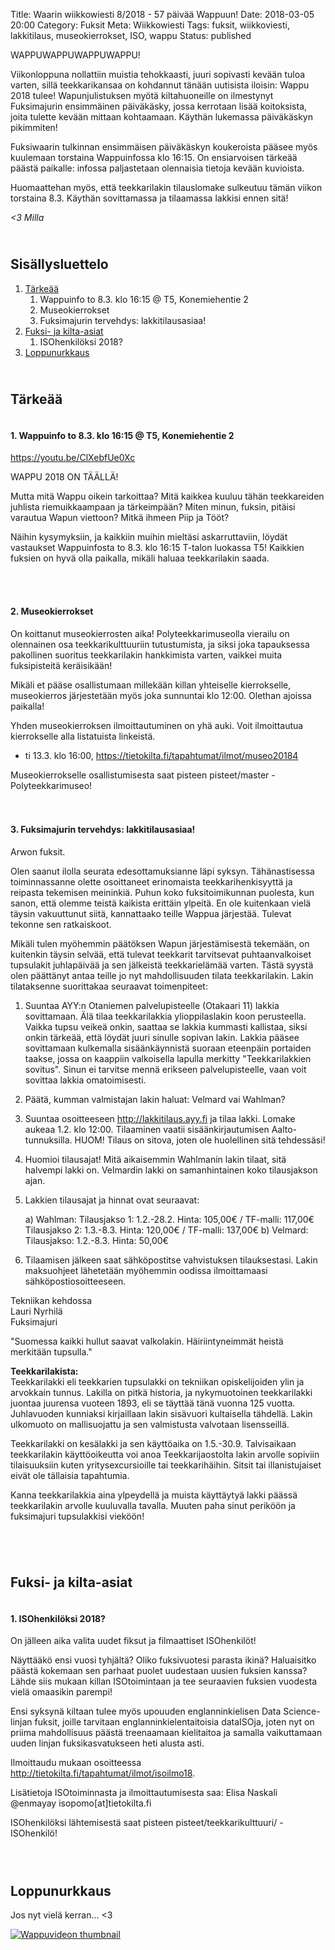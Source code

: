 Title: Waarin wiikkowiesti 8/2018 - 57 päivää Wappuun!
Date: 2018-03-05 20:00
Category: Fuksit
Meta: Wiikkowiesti
Tags: fuksit, wiikkoviesti, lakkitilaus, museokierrokset, ISO, wappu
Status: published

WAPPUWAPPUWAPPUWAPPU!

Viikonloppuna nollattiin muistia tehokkaasti, juuri sopivasti kevään tuloa varten, sillä teekkarikansaa on kohdannut tänään uutisista iloisin: Wappu 2018 tulee! Wapunjulistuksen myötä kiltahuoneille on ilmestynyt Fuksimajurin ensimmäinen päiväkäsky, jossa kerrotaan lisää koitoksista, joita tulette kevään mittaan kohtaamaan. Käythän lukemassa päiväkäskyn pikimmiten!

Fuksiwaarin tulkinnan ensimmäisen päiväkäskyn koukeroista pääsee myös kuulemaan torstaina Wappuinfossa klo 16:15. On ensiarvoisen tärkeää päästä paikalle: infossa paljastetaan olennaisia tietoja kevään kuvioista.

Huomaattehan myös, että teekkarilakin tilauslomake sulkeutuu tämän viikon torstaina 8.3. Käythän sovittamassa ja tilaamassa lakkisi ennen sitä!

<em>&lt;3 Milla</em>

<h2><div id="contents" class="small box">&nbsp;</div>Sisällysluettelo</h2>

1. <a href="#tarkeaa">Tärkeää</a>
    1. Wappuinfo to 8.3. klo 16:15 @ T5, Konemiehentie 2
    2. Museokierrokset
    3. Fuksimajurin tervehdys: lakkitilausasiaa!
2. <a href="#fktapahtumat">Fuksi- ja kilta-asiat</a>
    1. ISOhenkilöksi 2018?
3. <a href="#lopetus">Loppunurkkaus</a>

<h2><div id="tarkeaa" class="small box">&nbsp;</div>Tärkeää</h2>

<h4><div class="box leima">&nbsp;</div>1. Wappuinfo to 8.3. klo 16:15 @ T5, Konemiehentie 2</h4>

<https://youtu.be/ClXebfUe0Xc>

WAPPU 2018 ON TÄÄLLÄ!

Mutta mitä Wappu oikein tarkoittaa? Mitä kaikkea kuuluu tähän teekkareiden juhlista riemuikkaampaan ja tärkeimpään? Miten minun, fuksin, pitäisi varautua Wapun viettoon? Mitkä ihmeen Piip ja Tööt?

Näihin kysymyksiin, ja kaikkiin muihin mieltäsi askarruttaviin, löydät vastaukset Wappuinfosta to 8.3. klo 16:15 T-talon luokassa T5! Kaikkien fuksien on hyvä olla paikalla, mikäli haluaa teekkarilakin saada.

<br/>

<h4><div class="box leima">&nbsp;</div>2. Museokierrokset</h4>

On koittanut museokierrosten aika! Polyteekkarimuseolla vierailu on olennainen osa teekkarikulttuuriin tutustumista, ja siksi joka tapauksessa pakollinen suoritus teekkarilakin hankkimista varten, vaikkei muita fuksipisteitä keräisikään!

Mikäli et pääse osallistumaan millekään killan yhteiselle kierrokselle, museokierros järjestetään myös joka sunnuntai klo 12:00. Olethan ajoissa paikalla!

Yhden museokierroksen ilmoittautuminen on yhä auki. Voit ilmoittautua kierrokselle alla listatuista linkeistä.

* ti 13.3. klo 16:00, <https://tietokilta.fi/tapahtumat/ilmot/museo20184>

<div class="piste master">Museokierrokselle osallistumisesta saat pisteen pisteet/master - Polyteekkarimuseo!</div>

<br/>

<h4><div class="box leima">&nbsp;</div>3. Fuksimajurin tervehdys: lakkitilausasiaa!</h4>

Arwon fuksit.
 
Olen saanut ilolla seurata edesottamuksianne läpi syksyn. Tähänastisessa toiminnassanne olette osoittaneet erinomaista teekkarihenkisyyttä ja reipasta tekemisen meininkiä. Puhun koko fuksitoimikunnan puolesta, kun sanon, että olemme teistä kaikista erittäin ylpeitä. En ole kuitenkaan vielä täysin vakuuttunut siitä, kannattaako teille Wappua järjestää. Tulevat tekonne sen ratkaiskoot.
 
Mikäli tulen myöhemmin päätöksen Wapun järjestämisestä tekemään, on kuitenkin täysin selvää, että tulevat teekkarit tarvitsevat puhtaanvalkoiset tupsulakit juhlapäivää ja sen jälkeistä teekkarielämää varten. Tästä syystä olen päättänyt antaa teille jo nyt mahdollisuuden tilata teekkarilakin. Lakin tilataksenne suorittakaa seuraavat toimenpiteet:
 
1) Suuntaa AYY:n Otaniemen palvelupisteelle (Otakaari 11) lakkia sovittamaan. Älä tilaa teekkarilakkia ylioppilaslakin koon perusteella. Vaikka tupsu veikeä onkin, saattaa se lakkia kummasti kallistaa, siksi onkin tärkeää, että löydät juuri sinulle sopivan lakin. Lakkia pääsee sovittamaan kulkemalla sisäänkäynnistä suoraan eteenpäin portaiden taakse, jossa on kaappiin valkoisella lapulla merkitty "Teekkarilakkien sovitus". Sinun ei tarvitse mennä erikseen palvelupisteelle, vaan voit sovittaa lakkia omatoimisesti.
 
2) Päätä, kumman valmistajan lakin haluat: Velmard vai Wahlman?
 
3) Suuntaa osoitteeseen <http://lakkitilaus.ayy.fi> ja tilaa lakki. Lomake aukeaa 1.2. klo 12:00. Tilaaminen vaatii sisäänkirjautumisen Aalto-tunnuksilla. HUOM! Tilaus on sitova, joten ole huolellinen sitä tehdessäsi!
 
4) Huomioi tilausajat! Mitä aikaisemmin Wahlmanin lakin tilaat, sitä halvempi lakki on. Velmardin lakki on samanhintainen koko tilausjakson ajan.
 
5) Lakkien tilausajat ja hinnat ovat seuraavat:

    a) Wahlman:
      Tilausjakso 1: 1.2.-28.2. Hinta: 105,00€ / TF-malli: 117,00€
      Tilausjakso 2: 1.3.-8.3. Hinta: 120,00€ / TF-malli: 137,00€
    b) Velmard:
      Tilausjakso: 1.2.-8.3. Hinta: 50,00€
 
6) Tilaamisen jälkeen saat sähköpostitse vahvistuksen tilauksestasi. Lakin maksuohjeet lähetetään myöhemmin oodissa ilmoittamaasi sähköpostiosoitteeseen.
 
Tekniikan kehdossa<br>
Lauri Nyrhilä<br>
Fuksimajuri
 
"Suomessa kaikki hullut saavat valkolakin. Häiriintyneimmät heistä merkitään tupsulla."
 
<b>Teekkarilakista:</b><br>
Teekkarilakki eli teekkarien tupsulakki on tekniikan opiskelijoiden ylin ja arvokkain tunnus. Lakilla on pitkä historia, ja nykymuotoinen teekkarilakki juontaa juurensa vuoteen 1893, eli se täyttää tänä vuonna 125 vuotta. Juhlavuoden kunniaksi kirjaillaan lakin sisävuori kultaisella tähdellä. Lakin ulkomuoto on mallisuojattu ja sen valmistusta valvotaan lisensseillä.
 
Teekkarilakki on kesälakki ja sen käyttöaika on 1.5.-30.9. Talvisaikaan teekkarilakin käyttöoikeutta voi anoa Teekkarijaostolta lakin arvolle sopiviin tilaisuuksiin kuten yritysexcursioille tai teekkarihäihin. Sitsit tai illanistujaiset eivät ole tällaisia tapahtumia.
 
Kanna teekkarilakkia aina ylpeydellä ja muista käyttäytyä lakki päässä teekkarilakin arvolle kuuluvalla tavalla. Muuten paha sinut periköön ja fuksimajuri tupsulakkisi vieköön!

<br/>

<h2><div id="fktapahtumat" class="small box">&nbsp;</div>Fuksi- ja kilta-asiat</h2>

<h4><div class="box leima">&nbsp;</div>1. ISOhenkilöksi 2018?</h4>

On jälleen aika valita uudet fiksut ja filmaattiset ISOhenkilöt!

Näyttääkö ensi vuosi tyhjältä? Oliko fuksivuotesi parasta ikinä? Haluaisitko päästä kokemaan sen parhaat puolet uudestaan uusien fuksien kanssa? Lähde siis mukaan killan ISOtoimintaan ja tee seuraavien fuksien vuodesta vielä omaasikin parempi!

Ensi syksynä kiltaan tulee myös upouuden englanninkielisen Data Science- linjan fuksit, joille tarvitaan englanninkielentaitoisia dataISOja, joten nyt on priima mahdollisuus päästä treenaamaan kielitaitoa ja samalla vaikuttamaan uuden linjan fuksikasvatukseen heti alusta asti.

Ilmoittaudu mukaan osoitteessa <http://tietokilta.fi/tapahtumat/ilmot/isoilmo18>.

Lisätietoja ISOtoiminnasta ja ilmoittautumisesta saa:
Elisa Naskali @enmayay
isopomo[at]tietokilta.fi

<div class="piste teekkarikulttuuri">ISOhenkilöksi lähtemisestä saat pisteen pisteet/teekkarikulttuuri/ - ISOhenkilö!</div>

<br/>

<h2><div id="lopetus" class="small box">&nbsp;</div>Loppunurkkaus</h2>

Jos nyt vielä kerran... &lt;3

[![Wappuvideon thumbnail](http://img.youtube.com/vi/ClXebfUe0Xc/0.jpg)](http://www.youtube.com/watch?v=ClXebfUe0Xc "Wappuvideo")

<br/>

